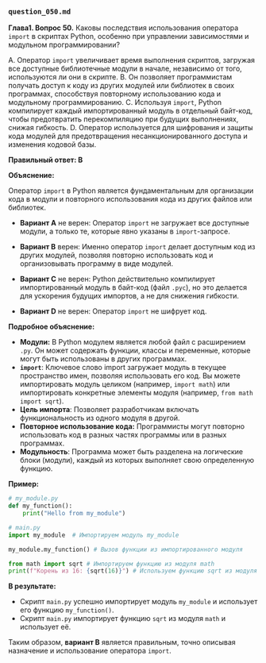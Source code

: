 ### `question_050.md`

**Глава1. Вопрос 50.** Каковы последствия использования оператора `import` в скриптах Python, особенно при управлении зависимостями и модульном программировании?

A. Оператор `import` увеличивает время выполнения скриптов, загружая все доступные библиотечные модули в начале, независимо от того, используются ли они в скрипте.
B. Он позволяет программистам получать доступ к коду из других модулей или библиотек в своих программах, способствуя повторному использованию кода и модульному программированию.
C. Используя `import`, Python компилирует каждый импортированный модуль в отдельный байт-код, чтобы предотвратить перекомпиляцию при будущих выполнениях, снижая гибкость.
D. Оператор используется для шифрования и защиты кода модулей для предотвращения несанкционированного доступа и изменения кодовой базы.

**Правильный ответ: B**

**Объяснение:**

Оператор `import` в Python является фундаментальным для организации кода в модули и повторного использования кода из других файлов или библиотек.

*   **Вариант A** не верен: Оператор `import` не загружает все доступные модули, а только те, которые явно указаны в `import`-запросе.

*   **Вариант B** верен: Именно оператор `import` делает доступным код из других модулей, позволяя повторно использовать код и организовывать программу в виде модулей.
    
*   **Вариант C** не верен: Python действительно компилирует импортированный модуль в байт-код (файл `.pyc`), но это делается для ускорения будущих импортов, а не для снижения гибкости.

*   **Вариант D** не верен: Оператор `import` не шифрует код.

**Подробное объяснение:**

*   **Модули:**  В Python модулем является любой файл с расширением `.py`. Он может содержать функции, классы и переменные, которые могут быть использованы в других программах.
*   **`import`**: Ключевое слово import загружает модуль в текущее пространство имен, позволяя использовать его код. Вы можете импортировать модуль целиком (например, `import math`) или импортировать конкретные элементы модуля (например, `from math import sqrt`).
*  **Цель импорта**:  Позволяет разработчикам включать функциональность из одного модуля в другой.
*  **Повторное использование кода:** Программисты могут повторно использовать код в разных частях программы или в разных программах.
* **Модульность**: Программа может быть разделена на логические блоки (модули), каждый из которых выполняет свою определенную функцию.

**Пример:**

```python
# my_module.py
def my_function():
    print("Hello from my_module")

# main.py
import my_module  # Импортируем модуль my_module

my_module.my_function() # Вызов функции из импортированного модуля

from math import sqrt # Импортируем функцию из модуля math
print(f"Корень из 16: {sqrt(16)}") # Используем функцию sqrt из модуля math
```

**В результате:**

*  Скрипт `main.py` успешно импортирует модуль `my_module`  и использует его функцию `my_function()`.
* Скрипт `main.py` импортирует функцию `sqrt` из модуля `math` и использует её.

Таким образом, **вариант B** является правильным, точно описывая назначение и использование оператора `import`.

